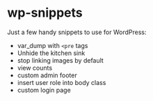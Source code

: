 # wp-snippets
Just a few handy snippets to use for WordPress:

* var_dump with `<pre` tags
* Unhide the kitchen sink
* stop linking images by default
* view counts
* custom admin footer
* insert user role into body class
* custom login page

